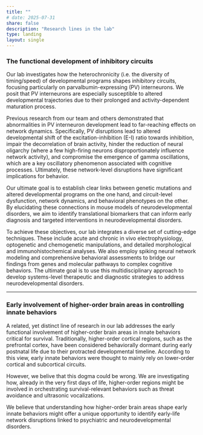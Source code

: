 ```yaml
---
title: ""
# date: 2025-07-31
share: false
description: "Research lines in the lab"
type: landing 
layout: single
---
```


### The functional development of inhibitory circuits

Our lab investigates how the heterochronicity (i.e. the diversity of timing/speed) of developmental programs shapes inhibitory circuits, focusing particularly on parvalbumin-expressing (PV) interneurons. 
We posit that PV interneurons are especially susceptible to altered developmental trajectories due to their prolonged and activity-dependent maturation process. 

Previous research from our team and others demonstrated that abnormalities in PV interneuron development lead to far-reaching effects on network dynamics. 
Specifically, PV disruptions lead to altered developmental shift of the excitation-inhibition (E-I) ratio towards inhibition, impair the decorrelation of brain activity, 
hinder the reduction of neural oligarchy (where a few high-firing neurons disproportionately influence network activity), and compromise the emergence of gamma oscillations, which
are a key oscillatory phenomenon associated with cognitive processes. Ultimately, these network-level disruptions have significant implications for behavior.

Our ultimate goal is to establish clear links between genetic mutations and altered developmental programs on the one hand, and circuit-level dysfunction, network dynamics, and behavioral phenotypes on the other. 
By elucidating these connections in mouse models of neurodevelopmental disorders, we aim to identify translational biomarkers that can inform early diagnosis and targeted interventions in neurodevelopmental disorders.

To achieve these objectives, our lab integrates a diverse set of cutting-edge techniques. These include acute and chronic in vivo electrophysiology, optogenetic and chemogenetic manipulations, 
and detailed morphological and immunohistochemical analyses. We also employ spiking neural network modeling and comprehensive behavioral assessments to bridge our findings from genes and molecular pathways to complex cognitive behaviors. 
The ultimate goal is to use this multidisciplinary approach to develop systems-level therapeutic and diagnostic strategies to address neurodevelopmental disorders.


---

### Early involvement of higher-order brain areas in controlling innate behaviors

A related, yet distinct line of research in our lab addresses the early functional involvement of higher-order brain areas in innate behaviors critical for survival. 
Traditionally, higher-order cortical regions, such as the prefrontal cortex, have been considered behaviorally dormant during early postnatal life due to their protracted developmental timeline. 
According to this view, early innate behaviors were thought to mainly rely on lower-order cortical and subcortical circuits. 

However, we belive that this dogma could be wrong. We are investigating how, already in the very first days of life, higher-order regions might be involved in orchestrating survival-relevant behaviors
such as threat avoidance and ultrasonic vocalizations.

We believe that understanding how higher-order brain areas shape early innate behaviors might offer a unique opportunity to identify early-life network disruptions linked to psychiatric and neurodevelopmental disorders. 